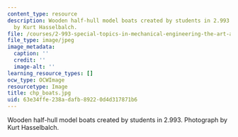 ```yaml
---
content_type: resource
description: Wooden half-hull model boats created by students in 2.993. Photograph
  by Kurt Hasselbalch.
file: /courses/2-993-special-topics-in-mechanical-engineering-the-art-and-science-of-boat-design-january-iap-2007/63e34ffe238adafb89220d4d317871b6_chp_boats.jpg
file_type: image/jpeg
image_metadata:
  caption: ''
  credit: ''
  image-alt: ''
learning_resource_types: []
ocw_type: OCWImage
resourcetype: Image
title: chp_boats.jpg
uid: 63e34ffe-238a-dafb-8922-0d4d317871b6
---
```

Wooden half-hull model boats created by students in 2.993. Photograph by Kurt Hasselbalch.